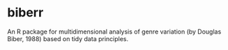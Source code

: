 # biberr
An R package for multidimensional analysis of genre variation (by Douglas Biber, 1988) based on tidy data principles.
